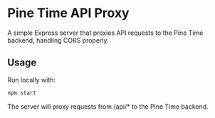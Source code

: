 # Pine Time API Proxy

A simple Express server that proxies API requests to the Pine Time backend, handling CORS properly.

## Usage

Run locally with:

```bash
npm start
```

The server will proxy requests from /api/* to the Pine Time backend.
